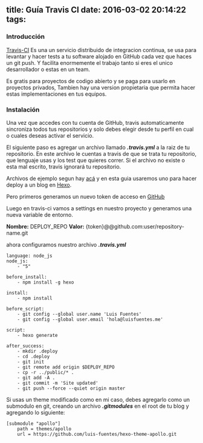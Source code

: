 title: Guía Travis CI
date: 2016-03-02 20:14:22
tags:
---

### Introducción

[Travis-CI](https://travis-ci.org) Es una un servicio distribuido de integracion continua, se usa para levantar y hacer tests a tu software alojado en GitHub cada vez que haces un git push. Y facilita enormemente el trabajo tanto si eres el unico desarrollador o estas en un team.
<!--more-->
Es gratis para proyectos de codigo abierto y se paga para usarlo en proyectos privados, Tambien hay una version propietaria que permita hacer estas implementaciones en tus equipos. 

### Instalación

Una vez que accedes con tu cuenta de GitHub, travis automaticamente sincroniza todos tus repositorios y solo debes elegir desde tu perfil en cual o cuales deseas activar el servicio.

El siguiente paso es agregar un archivo llamado ***.travis.yml*** a la raiz de tu repositorio. En este archivo le cuentas a travis de que se trata tu repositorio, que lenguaje usas y los test que quieres correr.
Si el archivo no existe o esta mal escrito, travis ignorará tu repositorio. 

Archivos de ejemplo segun hay [acá](https://docs.travis-ci.com/user/language-specific/) y en esta guia usaremos uno para hacer deploy a un blog en [Hexo](https://hexo.io/).

Pero primeros generamos un nuevo token de acceso en [GitHub](https://github.com/settings/tokens)

Luego en travis-ci vamos a settings en nuestro proyecto y generamos una nueva variable de entorno.

**Nombre:** DEPLOY_REPO
**Valor:** {token}@@github.com:user/repository-name.git

ahora configuramos nuestro archivo ***.travis.yml***

```
language: node_js
node_js:
    - "5"

before_install:
    - npm install -g hexo

install:
    - npm install

before_script:
    - git config --global user.name 'Luis Fuentes'
    - git config --global user.email 'hola@luisfuentes.me'

script:
    - hexo generate

after_success:
    - mkdir .deploy
    - cd .deploy
    - git init
    - git remote add origin $DEPLOY_REPO
    - cp -r ../public/* .
    - git add -A .
    - git commit -m 'Site updated'
    - git push --force --quiet origin master
```

Si usas un theme modificado como en mi caso, debes agregarlo como un submodulo en git, creando un archivo ***.gitmodules*** en el root de tu blog y agregando lo siguiente:

```
[submodule "apollo"]
    path = themes/apollo
    url = https://github.com/luis-fuentes/hexo-theme-apollo.git
```



